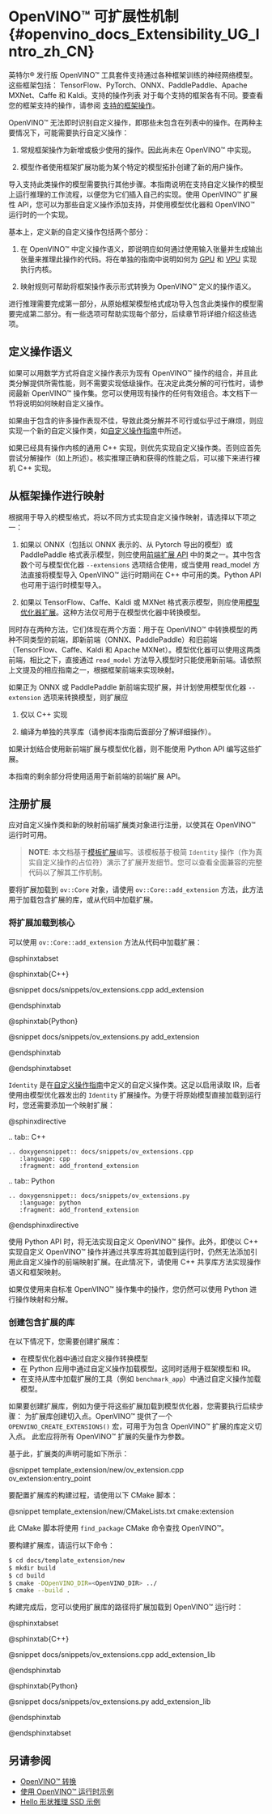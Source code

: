 ﻿# OpenVINO™ 可扩展性机制 {#openvino_docs_Extensibility_UG_Intro_zh_CN}


英特尔® 发行版 OpenVINO™ 工具套件支持通过各种框架训练的神经网络模型。这些框架包括：
TensorFlow、PyTorch、ONNX、PaddlePaddle、Apache MXNet、Caffe 和 Kaldi。支持的操作列表
对于每个支持的框架各有不同。要查看您的框架支持的操作，请参阅
[支持的框架操作](../../MO_DG/prepare_model/Supported_Frameworks_Layers.md)。

OpenVINO™ 无法即时识别自定义操作，即那些未包含在列表中的操作。在两种主要情况下，可能需要执行自定义操作：

1. 常规框架操作为新增或极少使用的操作。因此尚未在 OpenVINO™ 中实现。

2. 模型作者使用框架扩展功能为某个特定的模型拓扑创建了新的用户操作。

导入支持此类操作的模型需要执行其他步骤。本指南说明在支持自定义操作的模型上运行推理的工作流程，以便您为它们插入自己的实现。使用 OpenVINO™ 扩展性 API，您可以为那些自定义操作添加支持，并使用模型优化器和 OpenVINO™ 运行时的一个实现。

基本上，定义新的自定义操作包括两个部分：

1. 在 OpenVINO™ 中定义操作语义，即说明应如何通过使用输入张量并生成输出张量来推理此操作的代码。将在单独的指南中说明如何为 [GPU](../../Extensibility_UG/GPU_Extensibility.md) 和 [VPU](../../Extensibility_UG/VPU_Extensibility.md) 实现执行内核。

2. 映射规则可帮助将框架操作表示形式转换为 OpenVINO™ 定义的操作语义。

进行推理需要完成第一部分，从原始框架模型格式成功导入包含此类操作的模型需要完成第二部分。有一些选项可帮助实现每个部分，后续章节将详细介绍这些选项。

## 定义操作语义


如果可以用数学方式将自定义操作表示为现有 OpenVINO™ 操作的组合，并且此类分解提供所需性能，则不需要实现低级操作。在决定此类分解的可行性时，请参阅最新 OpenVINO™ 操作集。您可以使用现有操作的任何有效组合。本文档下一节将说明如何映射自定义操作。

如果由于包含的许多操作表现不佳，导致此类分解并不可行或似乎过于麻烦，则应实现一个新的自定义操作类，如[自定义操作指南](../../Extensibility_UG/add_openvino_ops.md)中所述。

如果已经具有操作内核的通用 C++ 实现，则优先实现自定义操作类。否则应首先尝试分解操作（如上所述）。核实推理正确和获得的性能之后，可以接下来进行裸机 C++ 实现。

## 从框架操作进行映射

根据用于导入的模型格式，将以不同方式实现自定义操作映射，请选择以下项之一：

1. 如果以 ONNX（包括以 ONNX 表示的、从 Pytorch 导出的模型）或 PaddlePaddle 格式表示模型，则应使用[前端扩展 API](../../Extensibility_UG/frontend_extensions.md) 中的类之一。其中包含数个可与模型优化器 `--extensions` 选项结合使用，或当使用 read_model 方法直接将模型导入 OpenVINO™ 运行时期间在 C++ 中可用的类。Python API 也可用于运行时模型导入。

2. 如果以 TensorFlow、Caffe、Kaldi 或 MXNet 格式表示模型，则应使用[模型优化器扩展](../../MO_DG/prepare_model/customize_model_optimizer/Customize_Model_Optimizer.md)。这种方法仅可用于在模型优化器中转换模型。

同时存在两种方法，它们体现在两个方面：用于在 OpenVINO™ 中转换模型的两种不同类型的前端，即新前端（ONNX、PaddlePaddle）和旧前端（TensorFlow、Caffe、Kaldi 和 Apache MXNet）。模型优化器可以使用这两类前端，相比之下，直接通过 `read_model` 方法导入模型时只能使用新前端。请依照上文提及的相应指南之一，根据框架前端来实现映射。

如果正为 ONNX 或 PaddlePaddle 新前端实现扩展，并计划使用模型优化器 `--extension` 选项来转换模型，则扩展应

1. 仅以 C++ 实现

2. 编译为单独的共享库（请参阅本指南后面部分了解详细操作）。

如果计划结合使用新前端扩展与模型优化器，则不能使用 Python API 编写这些扩展。

本指南的剩余部分将使用适用于新前端的前端扩展 API。

## 注册扩展

应对自定义操作类和新的映射前端扩展类对象进行注册，以使其在 OpenVINO™ 运行时可用。

> **NOTE**: 本文档基于[模板扩展](https://github.com/openvinotoolkit/openvino/tree/releases/2022/2/docs/template_extension/new)编写。该模板基于极简 `Identity` 操作（作为真实自定义操作的占位符）演示了扩展开发细节。您可以查看全面兼容的完整代码以了解其工作机制。

要将扩展加载到 `ov::Core` 对象，请使用 `ov::Core::add_extension` 方法，此方法用于加载包含扩展的库，或从代码中加载扩展。

### 将扩展加载到核心

可以使用 `ov::Core::add_extension` 方法从代码中加载扩展：

@sphinxtabset

@sphinxtab{C++}

@snippet docs/snippets/ov_extensions.cpp add_extension

@endsphinxtab

@sphinxtab{Python}

@snippet docs/snippets/ov_extensions.py add_extension

@endsphinxtab

@endsphinxtabset

`Identity` 是在[自定义操作指南](../../Extensibility_UG/add_openvino_ops.md)中定义的自定义操作类。这足以启用读取 IR，后者使用由模型优化器发出的 `Identity` 扩展操作。为便于将原始模型直接加载到运行时，您还需要添加一个映射扩展：

@sphinxdirective

.. tab:: C++

    .. doxygensnippet:: docs/snippets/ov_extensions.cpp
       :language: cpp
       :fragment: add_frontend_extension

.. tab:: Python

    .. doxygensnippet:: docs/snippets/ov_extensions.py
       :language: python
       :fragment: add_frontend_extension

@endsphinxdirective
 
使用 Python API 时，将无法实现自定义 OpenVINO™ 操作。此外，即使以 C++ 实现自定义 OpenVINO™ 操作并通过共享库将其加载到运行时，仍然无法添加引用此自定义操作的前端映射扩展。在此情况下，请使用 C++ 共享库方法实现操作语义和框架映射。

如果仅使用来自标准 OpenVINO™ 操作集中的操作，您仍然可以使用 Python 进行操作映射和分解。

### 创建包含扩展的库

在以下情况下，您需要创建扩展库：
- 在模型优化器中通过自定义操作转换模型
- 在 Python 应用中通过自定义操作加载模型。这同时适用于框架模型和 IR。
- 在支持从库中加载扩展的工具（例如 `benchmark_app`）中通过自定义操作加载模型。

如果要创建扩展库，例如为便于将这些扩展加载到模型优化器，您需要执行后续步骤：
为扩展库创建切入点。OpenVINO™ 提供了一个 `OPENVINO_CREATE_EXTENSIONS()` 宏，可用于为包含 OpenVINO™ 扩展的库定义切入点。
此宏应将所有 OpenVINO™ 扩展的矢量作为参数。

基于此，扩展类的声明可能如下所示：

@snippet template_extension/new/ov_extension.cpp ov_extension:entry_point

要配置扩展库的构建过程，请使用以下 CMake 脚本：

@snippet template_extension/new/CMakeLists.txt cmake:extension

此 CMake 脚本将使用 `find_package` CMake 命令查找 OpenVINO™。

要构建扩展库，请运行以下命令：

```sh
$ cd docs/template_extension/new
$ mkdir build
$ cd build
$ cmake -DOpenVINO_DIR=<OpenVINO_DIR> ../
$ cmake --build .
```

构建完成后，您可以使用扩展库的路径将扩展加载到 OpenVINO™ 运行时：

@sphinxtabset

@sphinxtab{C++}

@snippet docs/snippets/ov_extensions.cpp add_extension_lib

@endsphinxtab

@sphinxtab{Python}

@snippet docs/snippets/ov_extensions.py add_extension_lib

@endsphinxtab

@endsphinxtabset

## 另请参阅

* [OpenVINO™ 转换](./ov_transformations_zh_CN.md)
* [使用 OpenVINO™ 运行时示例](../../OV_Runtime_UG/Samples_Overview.md)
* [Hello 形状推理 SSD 示例](../../../samples/cpp/hello_reshape_ssd/README.md)


